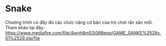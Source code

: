 # Snake
Chương trình có đầy đủ các chức năng cơ bản của trò chơi rắn săn mồi. Tham khảo tại đây: https://www.mediafire.com/file/4wnh8m53i088epq/GAME_SANKE%2528v.01%2529.zip/file
